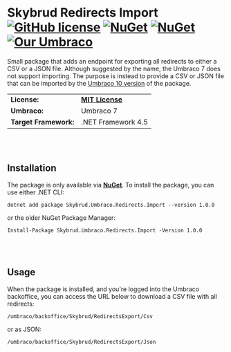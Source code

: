 # Skybrud Redirects Import [![GitHub license](https://img.shields.io/badge/license-MIT-blue.svg)](LICENSE.md) [![NuGet](https://img.shields.io/nuget/vpre/Skybrud.Umbraco.Redirects.Import.svg)](https://www.nuget.org/packages/Skybrud.Umbraco.Redirects.Import) [![NuGet](https://img.shields.io/nuget/dt/Skybrud.Umbraco.Redirects.Import.svg)](https://www.nuget.org/packages/Skybrud.Umbraco.Redirects.Import) [![Our Umbraco](https://img.shields.io/badge/our-umbraco-%233544B1)](https://our.umbraco.com/packages/website-utilities/skybrud-redirects-import/)

Small package that adds an endpoint for exporting all redirects to either a CSV or a JSON file. Although suggested by the name, the Umbraco 7 does not support importing. The purpose is instead to provide a CSV or JSON file that can be imported by the [Umbraco 10 version](https://github.com/skybrud/Skybrud.Umbraco.Redirects.Import/tree/v4/main) of the package.

<table>
  <tr>
    <td><strong>License:</strong></td>
    <td><a href="./LICENSE.md"><strong>MIT License</strong></a></td>
  </tr>
  <tr>
    <td><strong>Umbraco:</strong></td>
    <td>
      Umbraco 7
    </td>
  </tr>
  <tr>
    <td><strong>Target Framework:</strong></td>
    <td>
      .NET Framework 4.5
    </td>
  </tr>
</table>



<br /><br />

## Installation

The package is only available via [**NuGet**](https://www.nuget.org/packages/Skybrud.Umbraco.Redirects.Import). To install the package, you can use either .NET CLI:

```
dotnet add package Skybrud.Umbraco.Redirects.Import --version 1.0.0
```

or the older NuGet Package Manager:

```
Install-Package Skybrud.Umbraco.Redirects.Import -Version 1.0.0
```


<br /><br />

## Usage

When the package is installed, and you're logged into the Umbraco backoffice, you can access the URL below to download a CSV file with all redirects:

```
/umbraco/backoffice/Skybrud/RedirectsExport/Csv
```

or as JSON:

```
/umbraco/backoffice/Skybrud/RedirectsExport/Json
```
